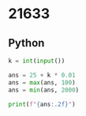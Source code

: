 # 21633

## Python

```python
k = int(input())

ans = 25 + k * 0.01
ans = max(ans, 100)
ans = min(ans, 2000)

print(f"{ans:.2f}")
```
